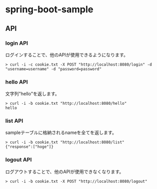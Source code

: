 # spring-boot-sample

## API

### login API

ログインすることで、他のAPIが使用できるようになります。

```text
> curl -i -c cookie.txt -X POST "http://localhost:8080/login" -d "username=username" -d "password=password"
```

### hello API

文字列"hello"を返します。

```text
> curl -i -b cookie.txt "http://localhost:8080/hello"
hello
```

### list API

sampleテーブルに格納されるnameを全てを返します。

```text
> curl -i -b cookie.txt "http://localhost:8080/list"
{"response":["hoge"]}
```

### logout API

ログアウトすることで、他のAPIが使用できなくなります。

```text
> curl -i -b cookie.txt -X POST "http://localhost:8080/logout"
```